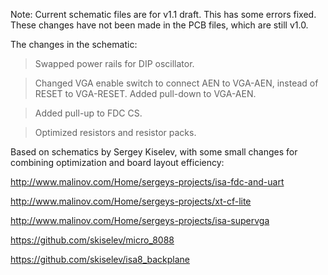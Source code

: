 Note: Current schematic files are for v1.1 draft. This has some errors fixed. These changes have not been made in the PCB files, which are still v1.0.

The changes in the schematic:
> Swapped power rails for DIP oscillator.

> Changed VGA enable switch to connect AEN to VGA-AEN, instead of RESET to VGA-RESET. Added pull-down to VGA-AEN.

> Added pull-up to FDC CS.

> Optimized resistors and resistor packs.

Based on schematics by Sergey Kiselev, with some small changes for combining optimization and board layout efficiency:

http://www.malinov.com/Home/sergeys-projects/isa-fdc-and-uart

http://www.malinov.com/Home/sergeys-projects/xt-cf-lite

http://www.malinov.com/Home/sergeys-projects/isa-supervga

https://github.com/skiselev/micro_8088

https://github.com/skiselev/isa8_backplane
